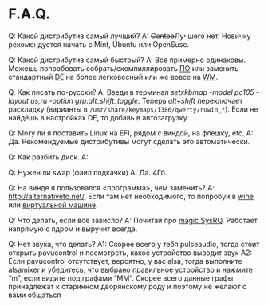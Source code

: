 # F.A.Q.

Q: Какой дистрибутив самый лучший?
A: ~~Gentoo~~Лучшего нет. Новичку рекомендуется начать с Mint, Ubuntu или OpenSuse.

Q: Какой дистрибутив самый быстрый?
А: Все примерно одинаковы. Можешь попробовать собрать/скомпиллировать [ПО](https://ru.wikipedia.org/wiki/Программное_обеспечение) или заменить стандартный [DE](https://ru.wikipedia.org/wiki/Среда_рабочего_стола) на более легковесный или же вовсе на [WM](https://ru.wikipedia.org/wiki/Менеджер_окон_X_Window_System). 

Q. Как писать по-русски?
A. Введи в терминал _setxkbmap -model pc105 -layout us,ru -option grp:alt_shift_toggle_. Теперь *alt+shift* переключает раскладку (варианты в `/usr/share/keymaps/i386/qwerty/ruwin_*`). Если не найдёшь в настройках DE, то добавь в автозагрузку.

Q: Могу ли я поставить Linux на EFI, рядом с виндой, на флешку, etc.
А: Да. Рекомендуемые дистрибутивы могут сделать это автоматически.

Q: Как разбить диск.
A: 

Q: Нужен ли swap (фаил подкачки)
A: Да. 4Гб.

Q: На винде я пользовался <программа>, чем заменить?
A: http://alternativeto.net/. Если там нет необходимого, то попробуй в [wine](https://ru.wikipedia.org/wiki/Wine) или [виртуальной машине](https://ru.wikipedia.org/wiki/Виртуальная_машина).

Q: Что делать, если всё зависло?
A: Почитай про [magic SysRQ](https://ru.wikipedia.org/wiki/SysRq). Работает напрямую с ядром и выручит всегда.

Q: Нет звука, что делать?
A1: Скорее всего у тебя pulseaudio, тогда стоит открыть pavucontrol и посмотреть, какое устройство выводит звук
А2: Если pavucontrol отсутствует, вероятно, у вас alsa, тогда выполните alsamixer и убедитесь, что выбрано правильное устройство и нажмите “m”, если видите под графами “MM”. Скорее всего данные графы принадлежат к старинном дворянскому роду и поэтому не желают с вами общаться
